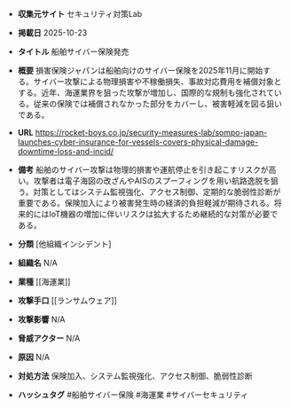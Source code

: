 - **収集元サイト**
セキュリティ対策Lab

- **掲載日**
2025-10-23

- **タイトル**
船舶サイバー保険発売

- **概要**
損害保険ジャパンは船舶向けのサイバー保険を2025年11月に開始する。サイバー攻撃による物理損害や不稼働損失、事故対応費用を補償対象とする。近年、海運業界を狙った攻撃が増加し、国際的な規制も強化されている。従来の保険では補償されなかった部分をカバーし、被害軽減を図る狙いである。

- **URL**
https://rocket-boys.co.jp/security-measures-lab/sompo-japan-launches-cyber-insurance-for-vessels-covers-physical-damage-downtime-loss-and-incid/

- **備考**
船舶のサイバー攻撃は物理的損害や運航停止を引き起こすリスクが高い。攻撃者は電子海図の改ざんやAISのスプーフィングを用い航路逸脱を狙う。対策としてはシステム監視強化、アクセス制御、定期的な脆弱性診断が重要である。保険加入により被害発生時の経済的負担軽減が期待される。将来的にはIoT機器の増加に伴いリスクは拡大するため継続的な対策が必要である。

- **分類**
[他組織インシデント]

- **組織名**
N/A

- **業種**
[[海運業]]

- **攻撃手口**
[[ランサムウェア]]

- **攻撃影響**
N/A

- **脅威アクター**
N/A

- **原因**
N/A

- **対処方法**
保険加入、システム監視強化、アクセス制御、脆弱性診断

- **ハッシュタグ**
#船舶サイバー保険 #海運業 #サイバーセキュリティ
